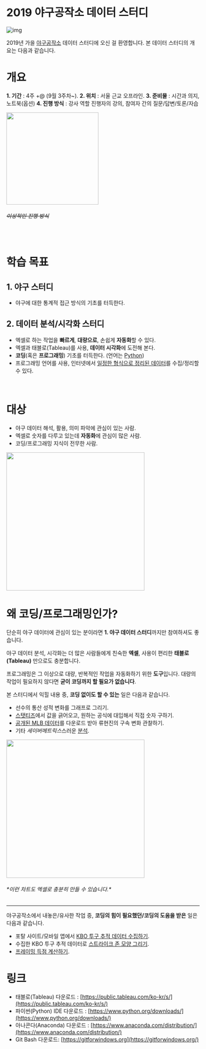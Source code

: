 # 2019 야구공작소 데이터 스터디

![img](http://www.yagongso.com/wp-content/uploads/2016/09/cropped-long2-1.jpg)

2019년 가을 [야구공작소](http://yagongso.com/) 데이터 스터디에 오신 걸 환영합니다. 본 데이터 스터디의 개요는 다음과 같습니다.
<br>

# 개요
**1. 기간** : 4주 +@ (9월 3주차~).
**2. 위치** : 서울 근교 오프라인.
**3. 준비물** : 시간과 의지, 노트북(옵션)
**4. 진행 방식** : 강사 역할 진행자의 강의, 참여자 간의 질문/답변/토론/자습

 <img src="https://i.imgur.com/azFFU1W.jpg" width="240"> <h6>~~이상적인 진행 방식~~</h6>
<br>

# 학습 목표

## 1. 야구 스터디
- 야구에 대한 통계적 접근 방식의 기초를 터득한다.

## 2. 데이터 분석/시각화 스터디
- 엑셀로 하는 작업을 **빠르게**, **대량으로**, 손쉽게 **자동화**할 수 있다.
- 엑셀과 태블로(Tableau)를 사용, **데이터 시각화**에 도전해 본다.
- **코딩**(혹은 **프로그래밍**) 기초를 터득한다. (언어는 [Python](https://namu.wiki/w/Python))
- 프로그래밍 언어를 사용, 인터넷에서 [일정한 형식으로 정리된 데이터](https://www.mlb.com/standings)를 수집/정리할 수 있다.
<br>

# 대상
- 야구 데이터 해석, 활용, 의미 파악에 관심이 있는 사람.
- 엑셀로 숫자를 다루고 있는데 **자동화**에 관심이 많은 사람.
- 코딩/프로그래밍 지식이 전무한 사람.
<img src="https://i1.kym-cdn.com/photos/images/original/000/502/491/990.jpg" width="360">
<br>

# 왜 코딩/프로그래밍인가?
단순히 야구 데이터에 관심이 있는 분이라면 **1. 야구 데이터 스터디**까지만 참여하셔도 좋습니다.

야구 데이터 분석, 시각화는 더 많은 사람들에게 친숙한 **엑셀**, 사용이 편리한 **태블로** __(Tableau)__ 만으로도 충분합니다.

프로그래밍은 그 이상으로 대량, 반복적인 작업을 자동화하기 위한 **도구**입니다. 대량의 작업이 필요하지 않다면 **굳이 코딩까지 할 필요가 없습니다**.

본 스터디에서 익힐 내용 중, **코딩 없이도 할 수 있는** 일은 다음과 같습니다.

- 선수의 통산 성적 변화를 그래프로 그리기.
- [스탯티즈](http://statiz.co.kr)에서 값을 긁어오고, 원하는 공식에 대입해서 직접 숫자 구하기.
- [공개된 MLB 데이터](https://baseballsavant.mlb.com/)를 다운로드 받아 류현진의 구속 변화 관찰하기.
- 기타 *세이버메트릭스*스러운 [분석](http://www.yagongso.com/?p=8919).

<img src="https://i.ytimg.com/vi/pYVd0q0iy6w/maxresdefault.jpg" width="360">

<h6>*이런 차트도 엑셀로 충분히 만들 수 있습니다.*</h6>

---

야구공작소에서 내놓은/유사한 작업 중, **코딩의 힘이 필요했던/코딩의 도움을 받은** 일은 다음과 같습니다.

- 포탈 사이트/모바일 앱에서 [KBO 투구 추적 데이터 수집하기](https://strikes.zone/).
- 수집한 KBO 투구 추적 데이터로 [스트라이크 존 모양 그리기](http://www.yagongso.com/?p=4783).
- [프레이밍 득점 계산하기](http://www.yagongso.com/?p=7234).

# 링크
- 태블로(Tableau) 다운로드 : [https://public.tableau.com/ko-kr/s/](https://public.tableau.com/ko-kr/s/)
- 파이썬(Python) IDE 다운로드 : [https://www.python.org/downloads/](https://www.python.org/downloads/)
- 아나콘다(Anaconda) 다운로드 : [https://www.anaconda.com/distribution/](https://www.anaconda.com/distribution/)
- Git Bash 다운로드: [https://gitforwindows.org](https://gitforwindows.org/)
